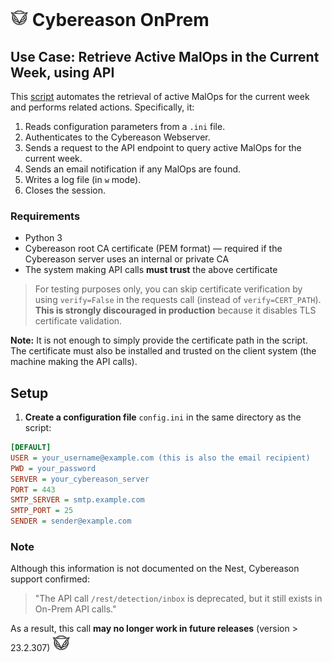 # ![Cyb](cyb.png) Cybereason OnPrem

## Use Case: Retrieve Active MalOps in the Current Week, using API
This [script](./getMalops.py) automates the retrieval of active MalOps for the current week and performs related actions. Specifically, it:

1. Reads configuration parameters from a `.ini` file.  
2. Authenticates to the Cybereason Webserver.  
3. Sends a request to the API endpoint to query active MalOps for the current week.  
4. Sends an email notification if any MalOps are found.  
5. Writes a log file (in `w` mode).  
6. Closes the session.

### Requirements

- Python 3  
- Cybereason root CA certificate (PEM format) — required if the Cybereason server uses an internal or private CA  
- The system making API calls **must trust** the above certificate

> For testing purposes only, you can skip certificate verification by using `verify=False` in the requests call (instead of `verify=CERT_PATH`). **This is strongly discouraged in production** because it disables TLS certificate validation.

**Note:** It is not enough to simply provide the certificate path in the script. The certificate must also be installed and trusted on the client system (the machine making the API calls).


## Setup

1. **Create a configuration file** `config.ini` in the same directory as the script:

```ini
[DEFAULT]
USER = your_username@example.com (this is also the email recipient)
PWD = your_password
SERVER = your_cybereason_server
PORT = 443
SMTP_SERVER = smtp.example.com
SMTP_PORT = 25
SENDER = sender@example.com
```

### Note

Although this information is not documented on the Nest, Cybereason support confirmed:

> "The API call `/rest/detection/inbox` is deprecated, but it still exists in On-Prem API calls."

As a result, this call **may no longer work in future releases** (version > 23.2.307) ![Cyb](cyb.png)
